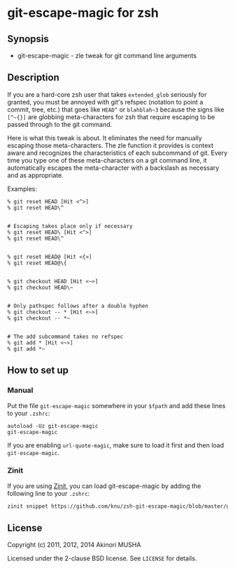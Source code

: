 git-escape-magic for zsh
========================

Synopsis
--------

* git-escape-magic - zle tweak for git command line arguments

Description
-----------

If you are a hard-core zsh user that takes `extended_glob` seriously
for granted, you must be annoyed with git's refspec (notation to point
a commit, tree, etc.) that goes like `HEAD^` or `blahblah~3` because
the signs like `[^~{}]` are globbing meta-characters for zsh that
require escaping to be passed through to the git command.

Here is what this tweak is about.  It eliminates the need for manually
escaping those meta-characters.  The zle function it provides is
context aware and recognizes the characteristics of each subcommand of
git.  Every time you type one of these meta-characters on a git
command line, it automatically escapes the meta-character with a
backslash as necessary and as appropriate.

Examples:

	% git reset HEAD [Hit <^>]
	% git reset HEAD\^


	# Escaping takes place only if necessary
	% git reset HEAD\ [Hit <^>]
	% git reset HEAD\^


	% git reset HEAD@ [Hit <{>]
	% git reset HEAD@\{


	% git checkout HEAD [Hit <~>]
	% git checkout HEAD\~


	# Only pathspec follows after a double hyphen
	% git checkout -- * [Hit <~>]
	% git checkout -- *~


	# The add subcommand takes no refspec
	% git add * [Hit <~>]
	% git add *~

How to set up
-------------

### Manual

Put the file `git-escape-magic` somewhere in your `$fpath` and add
these lines to your `.zshrc`:

	autoload -Uz git-escape-magic
	git-escape-magic

If you are enabling `url-quote-magic`, make sure to load it first and
then load `git-escape-magic`.


### Zinit

If you are using [Zinit](https://github.com/zdharma-continuum/zinit),
you can load git-escape-magic by adding the following line to your `.zshrc`:
```zsh
zinit snippet https://github.com/knu/zsh-git-escape-magic/blob/master/git-escape-magic
```

License
-------

Copyright (c) 2011, 2012, 2014 Akinori MUSHA

Licensed under the 2-clause BSD license.
See `LICENSE` for details.
